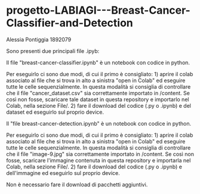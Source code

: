 # progetto-LABIAGI---Breast-Cancer-Classifier-and-Detection
Alessia Pontiggia 1892079

Sono presenti due principali file .ipyb:

Il file "breast-cancer-classifier.ipynb" è un notebook con codice in python. 

Per eseguirlo ci sono due modi, di cui il primo è consigliato:
    1)  aprire il colab associato al file che si trova in alto a sinistra "open in Colab" ed eseguire tutte le celle sequenzialmente.
        In questa modalità si consiglia di controllare che il file "cancer_dataset.csv" sia correttamente importato in /content.
        Se così non fosse, scaricare tale dataset in questa repository e importarlo nel Colab, nella sezione File/.
    2)  fare il download del codice (.py o .ipynb) e del dataset ed eseguirlo sul proprio device.


Il "file breast-cancer-detection.ipynb" è un notebook con codice in python. 

Per eseguirlo ci sono due modi, di cui il primo è consigliato:
    1)  aprire il colab associato al file che si trova in alto a sinistra "open in Colab" ed eseguire tutte le celle sequenzialmente.
        In questa modalità si consiglia di controllare che il file "image-9.jpg" sia correttamente importato in /content.
        Se così non fosse, scaricare l'immagine contenuta in questa repository e importarla nel Colab, nella sezione File/.
    2)  fare il download del codice (.py o .ipynb) e dell'immagine ed eseguirlo sul proprio device.


Non è necessario fare il download di pacchetti aggiuntivi.
